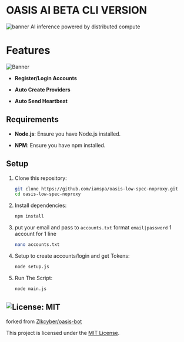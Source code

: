 # OASIS AI BETA CLI VERSION

![banner](image-1.png)
AI inference powered by distributed compute

# Features

![Banner](image.png)

- **Register/Login Accounts**

- **Auto Create Providers**

- **Auto Send Heartbeat**

## Requirements

- **Node.js**: Ensure you have Node.js installed.

- **NPM**: Ensure you have npm installed.

## Setup

1. Clone this repository:

   ```bash
   git clone https://github.com/iamspa/oasis-low-spec-noproxy.git
   cd oasis-low-spec-noproxy
   ```

2. Install dependencies:

   ```bash
   npm install
   ```

3. put your email and pass to `accounts.txt` format `email|password` 1 account for 1 line

   ```bash
   nano accounts.txt
   ```

4. Setup to create accounts/login and get Tokens:

   ```bash
   node setup.js
   ```

5. Run The Script:

   ```bash
   node main.js
   ```
## ![License: MIT](https://img.shields.io/badge/License-MIT-yellow.svg)

forked from [Zlkcyber/oasis-bot](https://github.com/Zlkcyber/oasis-bot)

This project is licensed under the [MIT License](LICENSE).
